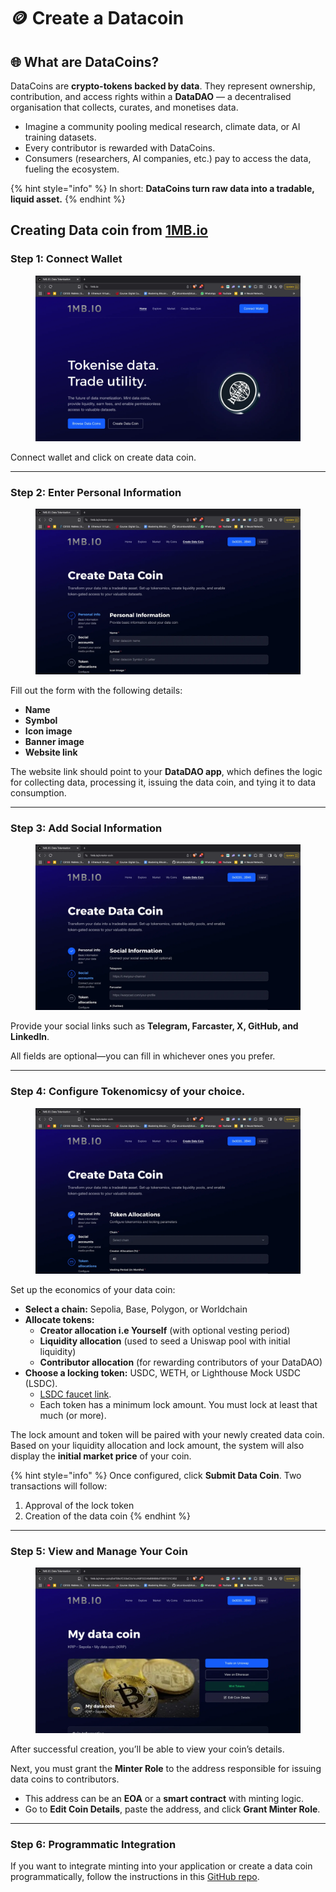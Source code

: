 # 🪙 Create a Datacoin

## **🌐 What are DataCoins?**

DataCoins are **crypto-tokens backed by data**. They represent ownership, contribution, and access rights within a **DataDAO** — a decentralised organisation that collects, curates, and monetises data.

* Imagine a community pooling medical research, climate data, or AI training datasets.
* Every contributor is rewarded with DataCoins.
* Consumers (researchers, AI companies, etc.) pay to access the data, fueling the ecosystem.

{% hint style="info" %}
In short: **DataCoins turn raw data into a tradable, liquid asset.**
{% endhint %}

## Creating Data coin from [1MB.io](http://1mb.io)

### **Step 1: Connect Wallet**

<figure><img src="../.gitbook/assets/Screenshot_2025-09-26_at_8.56.13_AM.webp" alt=""><figcaption></figcaption></figure>

Connect wallet and click on create data coin.

***

### **Step 2: Enter Personal Information**

<figure><img src="../.gitbook/assets/Screenshot_2025-09-26_at_8.58.04_AM.webp" alt=""><figcaption></figcaption></figure>

Fill out the form with the following details:

* **Name**
* **Symbol**
* **Icon image**
* **Banner image**
* **Website link**

The website link should point to your **DataDAO app**, which defines the logic for collecting data, processing it, issuing the data coin, and tying it to data consumption.

***

### **Step 3: Add Social Information**

<figure><img src="../.gitbook/assets/Screenshot_2025-09-26_at_9.01.40_AM.webp" alt=""><figcaption></figcaption></figure>

Provide your social links such as **Telegram, Farcaster, X, GitHub, and LinkedIn**.

All fields are optional—you can fill in whichever ones you prefer.

***

### **Step 4: Configure Tokenomics**y of your choice.

<figure><img src="../.gitbook/assets/Screenshot_2025-09-26_at_9.04.07_AM.webp" alt=""><figcaption></figcaption></figure>

Set up the economics of your data coin:

* **Select a chain:** Sepolia, Base, Polygon, or Worldchain
* **Allocate tokens:**
  * **Creator allocation i.e Yourself** (with optional vesting period)
  * **Liquidity allocation** (used to seed a Uniswap pool with initial liquidity)
  * **Contributor allocation** (for rewarding contributors of your DataDAO)
* **Choose a locking token:** USDC, WETH, or Lighthouse Mock USDC (LSDC).
  * [LSDC faucet link](https://github.com/lighthouse-web3/data-dao-deployment).
  * Each token has a minimum lock amount. You must lock at least that much (or more).

The lock amount and token will be paired with your newly created data coin. Based on your liquidity allocation and lock amount, the system will also display the **initial market price** of your coin.

{% hint style="info" %}
Once configured, click **Submit Data Coin**. Two transactions will follow:

1. Approval of the lock token
2. Creation of the data coin
{% endhint %}

***

### **Step 5: View and Manage Your Coin**

<figure><img src="../.gitbook/assets/Screenshot_2025-09-26_at_9.17.17_AM.webp" alt=""><figcaption></figcaption></figure>

After successful creation, you’ll be able to view your coin’s details.

Next, you must grant the **Minter Role** to the address responsible for issuing data coins to contributors.

* This address can be an **EOA** or a **smart contract** with minting logic.
* Go to **Edit Coin Details**, paste the address, and click **Grant Minter Role**.

***

### **Step 6: Programmatic Integration**

If you want to integrate minting into your application or create a data coin programmatically, follow the instructions in this [GitHub repo](https://github.com/lighthouse-web3/data-dao-deployment).
